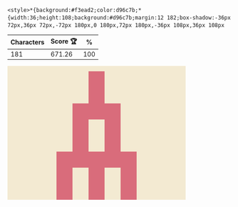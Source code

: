 `<style>*{background:#f3ead2;color:d96c7b;*{width:36;height:108;background:#d96c7b;margin:12 182;box-shadow:-36px 72px,36px 72px,-72px 180px,0 180px,72px 180px,-36px 108px,36px 108px`

| Characters | Score 🏆 | %   |
| ---------- | -------- | --- |
| 181        | 671.26   | 100 |

![](/2024/Oct2024/31/20241031.png)
